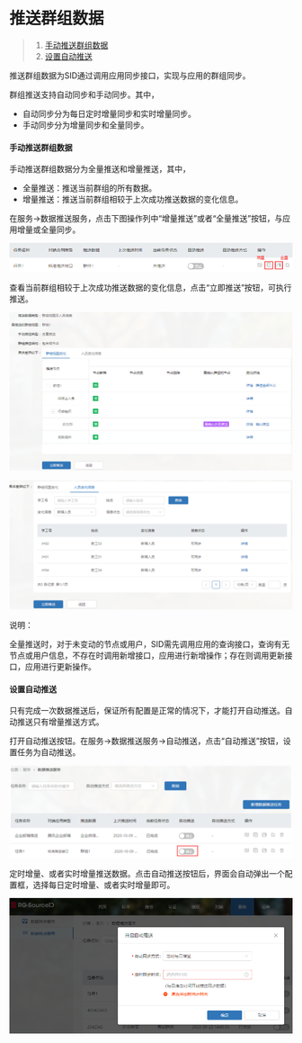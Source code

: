 # 推送群组数据
>1. [手动推送群组数据](#link1)
>2. [设置自动推送](#link2)

推送群组数据为SID通过调用应用同步接口，实现与应用的群组同步。

群组推送支持自动同步和手动同步。其中，

- 自动同步分为每日定时增量同步和实时增量同步。
- 手动同步分为增量同步和全量同步。

#### 手动推送群组数据<div id=link1></div>

手动推送群组数据分为全量推送和增量推送，其中，

- 全量推送：推送当前群组的所有数据。
- 增量推送：推送当前群组相较于上次成功推送数据的变化信息。

在服务->数据推送服务，点击下图操作列中“增量推送”或者“全量推送”按钮，与应用增量或全量同步。

![1](push-task.assets/1.png)

查看当前群组相较于上次成功推送数据的变化信息，点击“立即推送”按钮，可执行推送。

![2](push-task.assets/2.png)

![3](push-task.assets/3.png)

说明：

全量推送时，对于未变动的节点或用户，SID需先调用应用的查询接口，查询有无节点或用户信息，不存在时调用新增接口，应用进行新增操作；存在则调用更新接口，应用进行更新操作。



#### 设置自动推送<div id=link2></div>

只有完成一次数据推送后，保证所有配置是正常的情况下，才能打开自动推送。自动推送只有增量推送方式。

打开自动推送按钮。在服务->数据推送服务->自动推送，点击“自动推送”按钮，设置任务为自动推送。

![4](push-task.assets/4.png)

定时增量、或者实时增量推送数据。点击自动推送按钮后，界面会自动弹出一个配置框，选择每日定时增量、或者实时增量即可。

![5](push-task.assets/5.png)